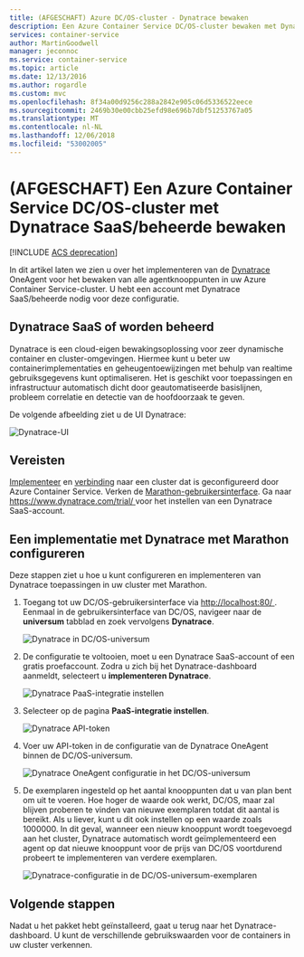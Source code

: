```yaml
---
title: (AFGESCHAFT) Azure DC/OS-cluster - Dynatrace bewaken
description: Een Azure Container Service DC/OS-cluster bewaken met Dynatrace. Het Dynatrace OneAgent implementeren met behulp van de DC/OS-dashboard.
services: container-service
author: MartinGoodwell
manager: jeconnoc
ms.service: container-service
ms.topic: article
ms.date: 12/13/2016
ms.author: rogardle
ms.custom: mvc
ms.openlocfilehash: 8f34a00d9256c288a2842e905c06d5336522eece
ms.sourcegitcommit: 2469b30e00cbb25efd98e696b7dbf51253767a05
ms.translationtype: MT
ms.contentlocale: nl-NL
ms.lasthandoff: 12/06/2018
ms.locfileid: "53002005"
---
```

# <a name="deprecated-monitor-an-azure-container-service-dcos-cluster-with-dynatrace-saasmanaged"></a>(AFGESCHAFT) Een Azure Container Service DC/OS-cluster met Dynatrace SaaS/beheerde bewaken

[!INCLUDE [ACS deprecation](../../../includes/container-service-deprecation.md)]

In dit artikel laten we zien u over het implementeren van de [Dynatrace](https://www.dynatrace.com/) OneAgent voor het bewaken van alle agentknooppunten in uw Azure Container Service-cluster. U hebt een account met Dynatrace SaaS/beheerde nodig voor deze configuratie. 

## <a name="dynatrace-saasmanaged"></a>Dynatrace SaaS of worden beheerd
Dynatrace is een cloud-eigen bewakingsoplossing voor zeer dynamische container en cluster-omgevingen. Hiermee kunt u beter uw containerimplementaties en geheugentoewijzingen met behulp van realtime gebruiksgegevens kunt optimaliseren. Het is geschikt voor toepassingen en infrastructuur automatisch dicht door geautomatiseerde basislijnen, probleem correlatie en detectie van de hoofdoorzaak te geven.

De volgende afbeelding ziet u de UI Dynatrace:

![Dynatrace-UI](./media/container-service-monitoring-dynatrace/dynatrace.png)

## <a name="prerequisites"></a>Vereisten 
[Implementeer](container-service-deployment.md) en [verbinding](./../container-service-connect.md) naar een cluster dat is geconfigureerd door Azure Container Service. Verken de [Marathon-gebruikersinterface](container-service-mesos-marathon-ui.md). Ga naar [ https://www.dynatrace.com/trial/ ](https://www.dynatrace.com/trial/) voor het instellen van een Dynatrace SaaS-account.  

## <a name="configure-a-dynatrace-deployment-with-marathon"></a>Een implementatie met Dynatrace met Marathon configureren
Deze stappen ziet u hoe u kunt configureren en implementeren van Dynatrace toepassingen in uw cluster met Marathon.

1. Toegang tot uw DC/OS-gebruikersinterface via [ http://localhost:80/ ](http://localhost:80/). Eenmaal in de gebruikersinterface van DC/OS, navigeer naar de **universum** tabblad en zoek vervolgens **Dynatrace**.

    ![Dynatrace in DC/OS-universum](./media/container-service-monitoring-dynatrace/dynatrace-universe.png)

2. De configuratie te voltooien, moet u een Dynatrace SaaS-account of een gratis proefaccount. Zodra u zich bij het Dynatrace-dashboard aanmeldt, selecteert u **implementeren Dynatrace**.

    ![Dynatrace PaaS-integratie instellen](./media/container-service-monitoring-dynatrace/setup-paas.png)

3. Selecteer op de pagina **PaaS-integratie instellen**. 

    ![Dynatrace API-token](./media/container-service-monitoring-dynatrace/api-token.png) 

4. Voer uw API-token in de configuratie van de Dynatrace OneAgent binnen de DC/OS-universum. 

    ![Dynatrace OneAgent configuratie in het DC/OS-universum](./media/container-service-monitoring-dynatrace/dynatrace-config.png)

5. De exemplaren ingesteld op het aantal knooppunten dat u van plan bent om uit te voeren. Hoe hoger de waarde ook werkt, DC/OS, maar zal blijven proberen te vinden van nieuwe exemplaren totdat dit aantal is bereikt. Als u liever, kunt u dit ook instellen op een waarde zoals 1000000. In dit geval, wanneer een nieuw knooppunt wordt toegevoegd aan het cluster, Dynatrace automatisch wordt geïmplementeerd een agent op dat nieuwe knooppunt voor de prijs van DC/OS voortdurend probeert te implementeren van verdere exemplaren.

    ![Dynatrace-configuratie in de DC/OS-universum-exemplaren](./media/container-service-monitoring-dynatrace/dynatrace-config2.png)

## <a name="next-steps"></a>Volgende stappen

Nadat u het pakket hebt geïnstalleerd, gaat u terug naar het Dynatrace-dashboard. U kunt de verschillende gebruikswaarden voor de containers in uw cluster verkennen. 